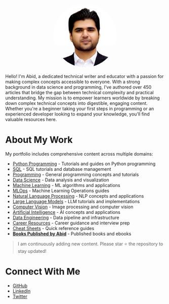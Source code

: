 <div class="author-section">
  <img src="assets/images/author.jpg" alt="Abid's Profile Picture" class="author-image" style="width: 200px; border-radius: 50%; margin: 20px auto; display: block;">
  
  <div class="author-bio">
    Hello! I'm Abid, a dedicated technical writer and educator with a passion for making complex concepts accessible to everyone. With a strong background in data science and programming, I've authored over 450 articles that bridge the gap between technical complexity and practical understanding.
    My mission is to empower learners worldwide by breaking down complex technical concepts into digestible, engaging content. Whether you're a beginner taking your first steps in programming or an experienced developer looking to expand your knowledge, you'll find valuable resources here.
  </div>
</div>

# About My Work

My portfolio includes comprehensive content across multiple domains:

- [Python Programming](pages/python) - Tutorials and guides on Python programming
- [SQL](pages/sql) - SQL tutorials and database management
- [Programming](pages/programming) - General programming concepts and tutorials
- [Data Science](pages/data-science) - Data analysis and visualization
- [Machine Learning](pages/machine-learning) - ML algorithms and applications
- [MLOps](pages/machine-learning-operations) - Machine Learning Operations guides
- [Natural Language Processing](pages/natural-language-processing) - NLP concepts and applications
- [Large Language Models](pages/large-language-models) - LLM tutorials and implementations
- [Computer Vision](pages/computer-vision) - Image processing and computer vision
- [Artificial Intelligence](pages/artificial-intelligence) - AI concepts and applications 
- [Data Engineering](pages/data-engineering) - Data pipeline and infrastructure
- [Career Resources](pages/career-advice) - Career guidance and interview prep
- [Cheat Sheets](pages/cheat-sheets) - Quick reference guides
- **[Books Published by Abid](pages/books-by-abid)** - Published books and ebooks

> I am continuously adding new content. Please star ⭐ the repository to stay updated!

# Connect With Me

- [GitHub](https://github.com/yourusername)
- [LinkedIn](https://linkedin.com/in/yourusername)
- [Twitter](https://twitter.com/yourusername)